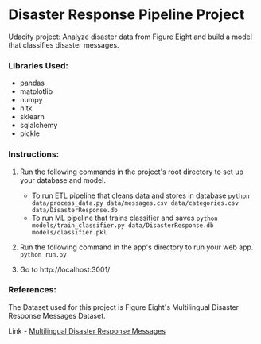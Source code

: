 # Disaster Response Pipeline Project
Udacity project: Analyze disaster data from Figure Eight and build a model that classifies disaster messages.

### Libraries Used:
- pandas
- matplotlib
- numpy
- nltk
- sklearn
- sqlalchemy
- pickle

### Instructions:
1. Run the following commands in the project's root directory to set up your database and model.

    - To run ETL pipeline that cleans data and stores in database
        `python data/process_data.py data/messages.csv data/categories.csv data/DisasterResponse.db`
    - To run ML pipeline that trains classifier and saves
        `python models/train_classifier.py data/DisasterResponse.db models/classifier.pkl`

2. Run the following command in the app's directory to run your web app.
    `python run.py`

3. Go to http://localhost:3001/

### References:

The Dataset used for this project is Figure Eight's Multilingual Disaster Response Messages Dataset.

Link  - [Multilingual Disaster Response Messages](https://appen.com/datasets/combined-disaster-response-data)

